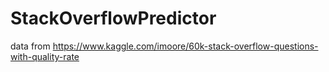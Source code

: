 # StackOverflowPredictor
data from https://www.kaggle.com/imoore/60k-stack-overflow-questions-with-quality-rate
